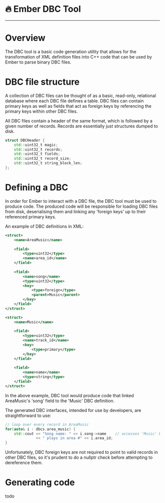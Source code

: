 ﻿# 🔥 **Ember DBC Tool**
---

# Overview

The DBC tool is a basic code generation utility that allows for the transformation of XML definition files into C++ code that can be used by Ember to parse binary DBC files.

# DBC file structure

A collection of DBC files can be thought of as a basic, read-only, relational database where each DBC file defines a table. DBC files can contain primary keys as well as fields that act as foreign keys by referencing the primary keys within other DBC files.

All DBC files contain a header of the same format, which is followed by a given number of records. Records are essentially just structures dumped to disk.

```cpp
struct DBCHeader {
	std::uint32_t magic;
	std::uint32_t records;
	std::uint32_t fields;
	std::uint32_t record_size;
	std::uint32_t string_block_len;
};
```

# Defining a DBC

In order for Ember to interact with a DBC file, the DBC tool must be used to produce code. The produced code will be responsible for loading DBC files from disk, deserialising them and linking any 'foreign keys' up to their referenced primary keys.

An example of DBC definitions in XML:
```xml
<struct>
    <name>AreaMusic</name>
    
    <field>
        <type>uint32</type>
        <name>area_id</name>
    </field>
    
    <field>
        <name>song</name>
        <type>uint32</type>
        <key>
	        <type>foreign</type>
            <parent>Music</parent>
        </key>
    </field>
</struct>

<struct>
    <name>Music</name>
    
    <field>
        <type>uint32</type>
        <name>track_id</name>
        <key>
            <type>primary</type>
        </key>
    </field>
    
    <field>
        <name>name</name>
        <type>string</type>
    </field>
</struct>
```

In the above example, DBC tool would produce code that linked AreaMusic's 'song' field to the 'Music' DBC definition. 

The generated DBC interfaces, intended for use by developers, are straightforward to use:

```cpp
// loop over every record in AreaMusic
for(auto& i : dbcs.area_music) {
    std::cout << "Song name: " << i.song->name    // accesses 'Music' DBC record
              << " plays in area #" << i.area_id;
}
```

Unfortunately, DBC foreign keys are not required to point to valid records in other DBC files, so it's prudent to do a nullptr check before attempting to dereference them.

# Generating code
todo
